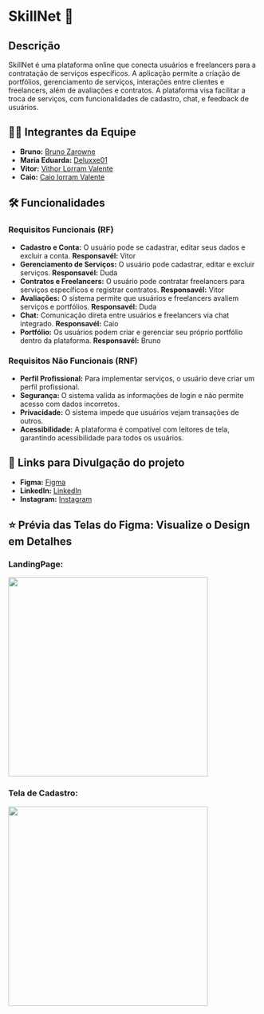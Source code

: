 # SkillNet 🚀


## Descrição

SkillNet é uma plataforma online que conecta usuários e freelancers para a contratação de serviços específicos. A aplicação permite a criação de portfólios, gerenciamento de serviços, interações entre clientes e freelancers, além de avaliações e contratos. A plataforma visa facilitar a troca de serviços, com funcionalidades de cadastro, chat, e feedback de usuários.

## 👨‍💻 Integrantes da Equipe

- **Bruno:** [Bruno Zarowne](https://github.com/BrunoZarowne)  
- **Maria Eduarda:** [Deluxxe01](https://github.com/deluxxe01)  
- **Vitor:** [Vithor Lorram Valente](https://github.com/vithorLorramValente7)  
- **Caio:** [Caio lorram Valente](https://github.com/caiolorramvalente)

## 🛠️ Funcionalidades 

### Requisitos Funcionais (RF)

- **Cadastro e Conta:** O usuário pode se cadastrar, editar seus dados e excluir a conta. **Responsavél:** Vitor
- **Gerenciamento de Serviços:** O usuário pode cadastrar, editar e excluir serviços. **Responsavél:** Duda
- **Contratos e Freelancers:** O usuário pode contratar freelancers para serviços específicos e registrar contratos. **Responsavél:** Vitor
- **Avaliações:** O sistema permite que usuários e freelancers avaliem serviços e portfólios. **Responsavél:** Duda
- **Chat:** Comunicação direta entre usuários e freelancers via chat integrado. **Responsavél:** Caio
- **Portfólio:** Os usuários podem criar e gerenciar seu próprio portfólio dentro da plataforma. **Responsavél:** Bruno

### Requisitos Não Funcionais (RNF)

- **Perfil Profissional:** Para implementar serviços, o usuário deve criar um perfil profissional.
- **Segurança:** O sistema valida as informações de login e não permite acesso com dados incorretos.
- **Privacidade:** O sistema impede que usuários vejam transações de outros.
- **Acessibilidade:** A plataforma é compatível com leitores de tela, garantindo acessibilidade para todos os usuários.

## 🔗 Links para Divulgação do projeto 
- **Figma:** [Figma](https://www.figma.com/design/YTy4JbgmUk9eHSJgHYdDAO/3%C2%B0fase_S.A?node-id=0-1&p=f&t=j7Qqzb3BojkrG2kw-0)
- **LinkedIn:** [LinkedIn](https://www.linkedin.com/feed/update/urn:li:activity:7294521192151982081/)
- **Instagram:** [Instagram](https://www.instagram.com/skillnet.io?igsh=NnJrb2U1aDl0a3p6)

## ⭐ Prévia das Telas do Figma: Visualize o Design em Detalhes

### LandingPage:
[<img src="https://i.ibb.co/bjfR7xQc/tela-Login.png" width="400px">](https://github.com/deluxxe01/SkillNet/blob/main/Skillnet-Codes/Front_end/public/github/img_post.png)  <br/>

### Tela de Cadastro:
[<img src="https://i.ibb.co/CK4D8XRC/TELA-CADASTRO.png" width="400px">](https://github.com/deluxxe01/SkillNet/blob/main/Skillnet-Codes/Front_end/public/github/TELA%20CADASTRO.png)  <br/>



